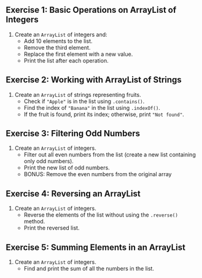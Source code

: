 ## Exercise 1: Basic Operations on ArrayList of Integers
1. Create an `ArrayList` of integers and:
    - Add 10 elements to the list.
    - Remove the third element.
    - Replace the first element with a new value.
    - Print the list after each operation.
## Exercise 2: Working with ArrayList of Strings
1. Create an `ArrayList` of strings representing fruits.
    - Check if `"Apple"` is in the list using `.contains()`.
    - Find the index of `"Banana"` in the list using `.indexOf()`.
    - If the fruit is found, print its index; otherwise, print `"Not found"`.
## Exercise 3: Filtering Odd Numbers
1. Create an `ArrayList` of integers.
    - Filter out all even numbers from the list (create a new list containing only odd numbers).
    - Print the new list of odd numbers.
    - BONUS: Remove the even numbers from the original array
## Exercise 4: Reversing an ArrayList
1. Create an `ArrayList` of integers.
    - Reverse the elements of the list without using the `.reverse()` method.
    - Print the reversed list.
## Exercise 5: Summing Elements in an ArrayList
1. Create an `ArrayList` of integers.
    - Find and print the sum of all the numbers in the list.